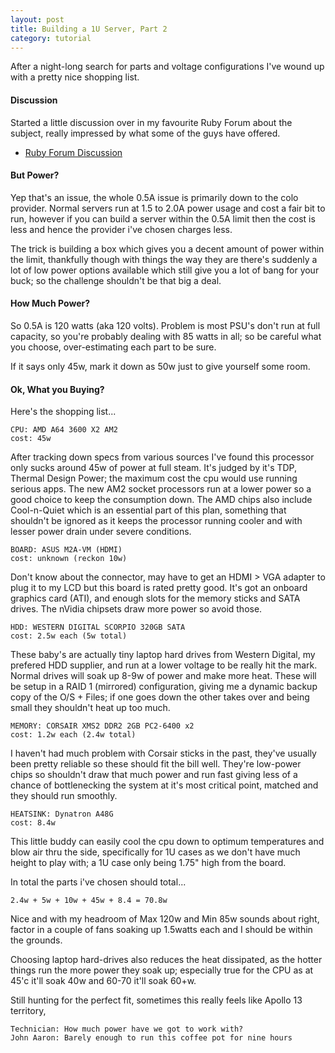```yaml
---
layout: post
title: Building a 1U Server, Part 2
category: tutorial
---
```


After a night-long search for parts and voltage configurations I've wound up with a pretty nice shopping list.

#### Discussion

Started a little discussion over in my favourite Ruby Forum about the subject, really impressed by what some of the guys have offered.

* [Ruby Forum Discussion](http://www.ruby-forum.com/topic/144500)

#### But Power?

Yep that's an issue, the whole 0.5A issue is primarily down to the colo provider.  Normal servers run at 1.5 to 2.0A power usage and cost a fair bit to run, however if you can build a server within the 0.5A limit then the cost is less and hence the provider i've chosen charges less.

The trick is building a box which gives you a decent amount of power within the limit, thankfully though with things the way they are there's suddenly a lot of low power options available which still give you a lot of bang for your buck; so the challenge shouldn't be that big a deal.

#### How Much Power?

So 0.5A is 120 watts (aka 120 volts).  Problem is most PSU's don't run at full capacity, so you're probably dealing with 85 watts in all; so be careful what you choose, over-estimating each part to be sure.

If it says only 45w, mark it down as 50w just to give yourself some room.

#### Ok, What you Buying?

Here's the shopping list...

    CPU: AMD A64 3600 X2 AM2
    cost: 45w

After tracking down specs from various sources I've found this processor only sucks around 45w of power at full steam.  It's judged by it's TDP, Thermal Design Power; the maximum cost the cpu would use running serious apps.  The new AM2 socket processors run at a lower power so a good choice to keep the consumption down.  The AMD chips also include Cool-n-Quiet which is an essential part of this plan, something that shouldn't be ignored as it keeps the processor running cooler and with lesser power drain under severe conditions.

    BOARD: ASUS M2A-VM (HDMI)
    cost: unknown (reckon 10w)

Don't know about the connector, may have to get an HDMI > VGA adapter to plug it to my LCD but this board is rated pretty good.  It's got an onboard graphics card (ATI), and enough slots for the memory sticks and SATA drives.  The nVidia chipsets draw more power so avoid those.

    HDD: WESTERN DIGITAL SCORPIO 320GB SATA
    cost: 2.5w each (5w total)

These baby's are actually tiny laptop hard drives from Western Digital, my prefered HDD supplier, and run at a lower voltage to be really hit the mark.  Normal drives will soak up 8-9w of power and make more heat.  These will be setup in a RAID 1 (mirrored) configuration, giving me a dynamic backup copy of the O/S + Files; if one goes down the other takes over and being small they shouldn't heat up too much.

    MEMORY: CORSAIR XMS2 DDR2 2GB PC2-6400 x2
    cost: 1.2w each (2.4w total)

I haven't had much problem with Corsair sticks in the past, they've usually been pretty reliable so these should fit the bill well.  They're low-power chips so shouldn't draw that much power and run fast giving less of a chance of bottlenecking the system at it's most critical point, matched and they should run smoothly.

    HEATSINK: Dynatron A48G
    cost: 8.4w

This little buddy can easily cool the cpu down to optimum temperatures and blow air thru the side, specifically for 1U cases as we don't have much height to play with; a 1U case only being 1.75" high from the board.

In total the parts i've chosen should total...

    2.4w + 5w + 10w + 45w + 8.4 = 70.8w

Nice and with my headroom of Max 120w and Min 85w sounds about right, factor in a couple of fans soaking up 1.5watts each and I should be within the grounds.

Choosing laptop hard-drives also reduces the heat dissipated, as the hotter things run the more power they soak up; especially true for the CPU as at 45'c it'll soak 40w and 60-70 it'll soak 60+w. 

Still hunting for the perfect fit, sometimes this really feels like Apollo 13 territory,

    Technician: How much power have we got to work with?
    John Aaron: Barely enough to run this coffee pot for nine hours
